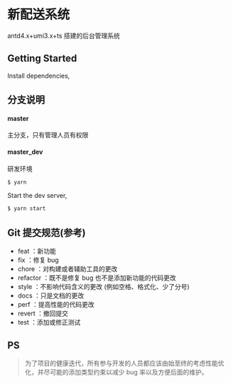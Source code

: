 #   新配送系统

antd4.x+umi3.x+ts 搭建的后台管理系统

## Getting Started

Install dependencies,

## 分支说明

#### master

主分支，只有管理人员有权限

#### master_dev

研发环境

```bash
$ yarn
```

Start the dev server,

```bash
$ yarn start
```

## Git 提交规范(参考)

- feat ：新功能
- fix ：修复 bug
- chore ：对构建或者辅助工具的更改
- refactor ：既不是修复 bug 也不是添加新功能的代码更改
- style ：不影响代码含义的更改 (例如空格、格式化、少了分号)
- docs ：只是文档的更改
- perf ：提高性能的代码更改
- revert ：撤回提交
- test ：添加或修正测试

## PS

> 为了项目的健康迭代，所有参与开发的人员都应该由始至终的考虑性能优化，并尽可能的添加类型约束以减少 bug 率以及方便后面的维护。
